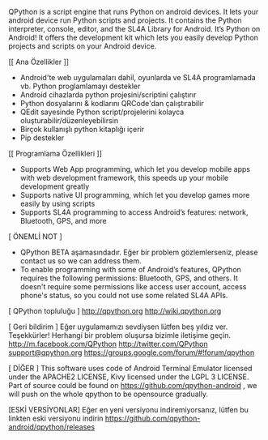 QPython is a script engine that runs Python on android devices. It lets your android device run Python scripts and projects. It contains the Python interpreter, console, editor, and the SL4A Library for Android. It’s Python on Android!
It offers the development kit which lets you easily develop Python projects and scripts on your Android device.

[[ Ana Özellikler ]]
* Android'te web uygulamaları dahil, oyunlarda ve SL4A programlamada vb. Python proglamlamayı destekler
* Android cihazlarda python projesini/scriptini çalıştırır
* Python dosyalarını & kodlarını QRCode'dan çalıştırabilir 
* QEdit sayesinde Python script/projelerini kolayca oluşturabilir/düzenleyebilirsin 
* Birçok kullanışlı python kitaplığı içerir 
* Pip destekler

[[ Programlama Özellikleri ]]
* Supports Web App programming, which let you develop mobile apps with web development framework, this speeds up your mobile development greatly
* Supports native UI programming, which let you develop games more easily by using scripts
* Supports SL4A programming to access Android’s features: network, Bluetooth, GPS, and more


[ ÖNEMLİ NOT ] 
* QPython BETA aşamasındadır. Eğer bir problem gözlemlerseniz, please contact us so we can address them.
* To enable programming with some of Android’s features, QPython requires the following permissions: Bluetooth, GPS, and others. It doesn't require some permissions like access user account, access phone's status, so you could not use some related SL4A APIs.


[ QPython topluluğu ]
http://qpython.org
http://wiki.qpython.org


[ Geri bildirim ]
Eğer uygulamamızı sevdiysen lütfen beş yıldız ver. Teşekkürler! 
Herhangi bir problem oluşursa bizimle iletişime geçin.
http://m.facebook.com/QPython
http://twitter.com/QPython
support@qpython.org
https://groups.google.com/forum/#!forum/qpython


[ DİĞER ]
This software uses code of Android Terminal Emulator licensed under the APACHE2 LICENSE, Kivy licensed under the LGPL 3 LICENSE.
Part of source could be found on https://github.com/qpython-android , we will push on the whole qpython to be opensource gradually.

[ESKİ VERSİYONLAR]
Eğer en yeni versiyonu indiremiyorsanız, lütfen bu linkten eski versiyonu indirin https://github.com/qpython-android/qpython/releases

